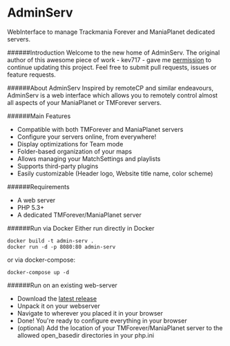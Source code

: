 AdminServ
=========

WebInterface to manage Trackmania Forever and ManiaPlanet dedicated servers.

######Introduction
Welcome to the new home of AdminServ.
The original author of this awesome piece of work - kev717 - gave me [permission](http://forum.maniaplanet.com/viewtopic.php?p=231516#p231516) to continue updating this project.
Feel free to submit pull requests, issues or feature requests.


######About AdminServ
Inspired by remoteCP and similar endeavours, AdminServ is a web interface which allows you to remotely control almost all aspects of your ManiaPlanet or TMForever servers. 

######Main Features
- Compatible with both TMForever and ManiaPlanet servers
- Configure your servers online, from everywhere!
- Display optimizations for Team mode
- Folder-based organization of your maps
- Allows managing your MatchSettings and playlists
- Supports third-party plugins
- Easily customizable (Header logo, Website title name, color scheme)

######Requirements
- A web server
- PHP 5.3+
- A dedicated TMForever/ManiaPlanet server

######Run via Docker
Either run directly in Docker
```
docker build -t admin-serv .
docker run -d -p 8080:80 admin-serv
```
or via docker-compose:
```
docker-compose up -d
```

######Run on an existing web-server
- Download the [latest release](https://github.com/Chris92de/AdminServ/releases)
- Unpack it on your webserver
- Navigate to wherever you placed it in your browser
- Done! You're ready to configure everything in your browser
- (optional) Add the location of your TMForever/ManiaPlanet server to the allowed open_basedir directories in your php.ini
